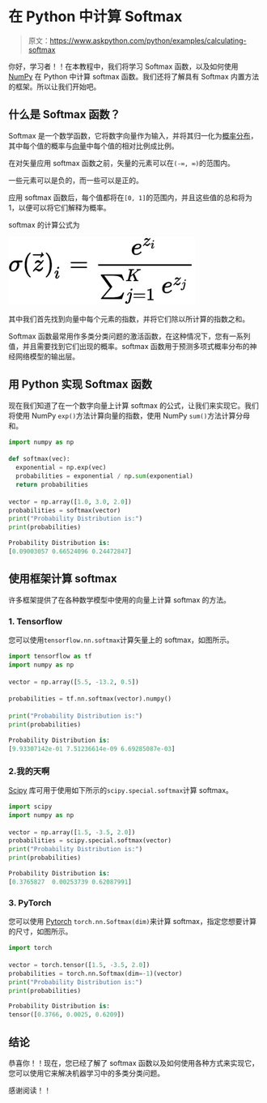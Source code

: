 # 在 Python 中计算 Softmax

> 原文：<https://www.askpython.com/python/examples/calculating-softmax>

你好，学习者！！在本教程中，我们将学习 Softmax 函数，以及如何使用 [NumPy](https://www.askpython.com/python-modules/numpy/numpy-universal-functions) 在 Python 中计算 softmax 函数。我们还将了解具有 Softmax 内置方法的框架。所以让我们开始吧。

## 什么是 Softmax 函数？

Softmax 是一个数学函数，它将数字向量作为输入，并将其归一化为[概率分布](https://www.askpython.com/python/examples/probability-distributions)，其中每个值的概率与[向量](https://www.askpython.com/python-modules/numpy/numpy-vectorization)中每个值的相对比例成比例。

在对矢量应用 softmax 函数之前，矢量的元素可以在`(-∞, ∞)`的范围内。

一些元素可以是负的，而一些可以是正的。

应用 softmax 函数后，每个值都将在`[0, 1]`的范围内，并且这些值的总和将为 1，以便可以将它们解释为概率。

softmax 的计算公式为

![\sigma(\vec{z})_{i}=\frac{e^{z_{i}}}{\sum_{j=1}^{K} e^{z_{j}}}](img/1a8bd6a051ad1d623c3c036cfd34f9a8.png)

其中我们首先找到向量中每个元素的指数，并将它们除以所计算的指数之和。

Softmax 函数最常用作多类分类问题的激活函数，在这种情况下，您有一系列值，并且需要找到它们出现的概率。softmax 函数用于预测多项式概率分布的神经网络模型的输出层。

## 用 Python 实现 Softmax 函数

现在我们知道了在一个数字向量上计算 softmax 的公式，让我们来实现它。我们将使用 NumPy `exp()`方法计算向量的指数，使用 NumPy `sum()`方法计算分母和。

```py
import numpy as np

def softmax(vec):
  exponential = np.exp(vec)
  probabilities = exponential / np.sum(exponential)
  return probabilities

vector = np.array([1.0, 3.0, 2.0])
probabilities = softmax(vector)
print("Probability Distribution is:")
print(probabilities)

```

```py
Probability Distribution is:
[0.09003057 0.66524096 0.24472847]

```

## 使用框架计算 softmax

许多框架提供了在各种数学模型中使用的向量上计算 softmax 的方法。

### 1\. Tensorflow

您可以使用`tensorflow.nn.softmax`计算矢量上的 softmax，如图所示。

```py
import tensorflow as tf
import numpy as np

vector = np.array([5.5, -13.2, 0.5])

probabilities = tf.nn.softmax(vector).numpy()

print("Probability Distribution is:")
print(probabilities)

```

```py
Probability Distribution is:
[9.93307142e-01 7.51236614e-09 6.69285087e-03]

```

### 2.我的天啊

[Scipy](https://www.askpython.com/python-modules/python-scipy) 库可用于使用如下所示的`scipy.special.softmax`计算 softmax。

```py
import scipy
import numpy as np

vector = np.array([1.5, -3.5, 2.0])
probabilities = scipy.special.softmax(vector)
print("Probability Distribution is:")
print(probabilities)

```

```py
Probability Distribution is:
[0.3765827  0.00253739 0.62087991]

```

### 3\. PyTorch

您可以使用 [Pytorch](https://www.askpython.com/python-modules/pytorch) `torch.nn.Softmax(dim)`来计算 softmax，指定您想要计算的尺寸，如图所示。

```py
import torch

vector = torch.tensor([1.5, -3.5, 2.0])
probabilities = torch.nn.Softmax(dim=-1)(vector)
print("Probability Distribution is:")
print(probabilities)

```

```py
Probability Distribution is:
tensor([0.3766, 0.0025, 0.6209])

```

## 结论

恭喜你！！现在，您已经了解了 softmax 函数以及如何使用各种方式来实现它，您可以使用它来解决机器学习中的多类分类问题。

感谢阅读！！